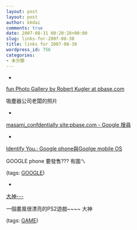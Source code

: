 ```yaml
---
layout: post
layout: post
author: kkdai
comments: true
date: 2007-08-31 00:20:28+00:00
slug: links-for-2007-08-30
title: links for 2007-08-30
wordpress_id: 756
categories:
- 未分類
---
```



	
  * 
		

[fun Photo Gallery by Robert Kugler at pbase.com](http://72.14.235.104/search?q=cache:qv_gjy-hmxoJ:www.pbase.com/bbkbbk/fun%26view%3Dtree%20jessica_confidentially%20site:pbase.com&hl=zh-TW&ct=clnk&cd=4&gl=tw)


		

吸塵器公司老闆的照片


	

	
  * 
		

[masami_confdentially site:pbase.com - Google 搜尋](http://www.google.com.tw/search?complete=1&hl=zh-TW&q=masami_confdentially%20site%3Apbase.com&meta=&aq=null)


	

	
  * 
		

[Identify You.: Google phone與Goolge mobile OS](http://identify-u.blogspot.com/2007/08/google-phonegoolge-mobile-os.html)


		

GOOGLE phone 要發售??? 有圖ㄟ


		

(tags: [GOOGLE](http://del.icio.us/kkdai/GOOGLE))


	

	
  * 
		

[大神---](http://www3.capcom.co.jp/o-kami/main.html)


		

一個畫風很漂亮的PS2遊戲~~~~ 大神


		

(tags: [GAME](http://del.icio.us/kkdai/GAME))


	



